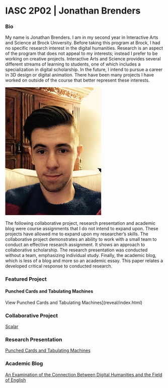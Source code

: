 # IASC 2P02 | Jonathan Brenders

### Bio

   My name is Jonathan Brenders. I am in my second year in Interactive Arts and Science at Brock University. Before taking this program at Brock, I had no specific research interest in the digital humanities. Research is an aspect of the program that does not appeal to my interests; instead I prefer to be working on creative projects. Interactive Arts and Science provides several different streams of learning to students, one of which includes a specialization in digital scholarship. In the future, I intend to pursue a career in 3D design or digital animation. There have been many projects I have worked on outside of the course that better represent these interests. 

![](images/File_000.jpeg)

   The following collaborative project, research presentation and academic blog were course assignments that I do not intend to expand upon. These projects have allowed me to expand upon my researcher’s skills. The collaborative project demonstrates an ability to work with a small team to conduct an effective research assignment. It shows an approach to collaborative scholarship. The research presentation was conducted without a team, emphasizing individual study. Finally, the academic blog, which is less of a blog and more so an academic essay. This paper relates a developed critical response to conducted research.

### Featured Project

#### Punched Cards and Tabulating Machines

View  Punched Cards and Tabulating Machines](reveal/index.html)

### Collaborative Project

[Scalar](Scalar.md)

### Research Presentation

[Punched Cards and Tabulating Machines](reveal/index.html)

### Academic Blog

[An Examination of the Connection Between Digital Humanities and the Field of English](blog.md)

